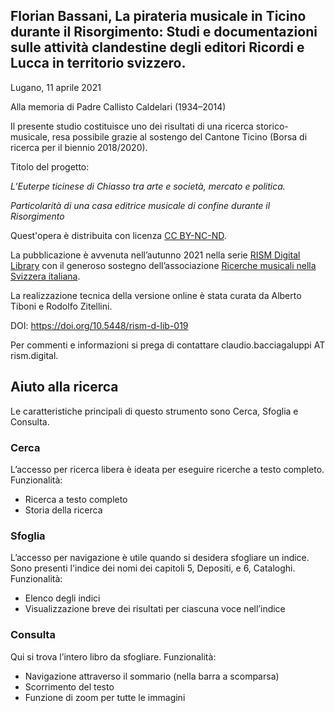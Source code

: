 ## Florian Bassani, La pirateria musicale in Ticino durante il Risorgimento: Studi e documentazioni sulle attività clandestine degli editori Ricordi e Lucca in territorio svizzero.

Lugano, 11 aprile 2021

Alla memoria di Padre Callisto Caldelari (1934–2014)


Il presente studio costituisce uno dei risultati di una ricerca storico-musicale, resa possibile grazie al sostengo del Cantone Ticino (Borsa di ricerca per il biennio 2018/2020).

Titolo del progetto: 

*L’Euterpe ticinese di Chiasso tra arte e società, mercato e politica.*

*Particolarità di una casa editrice musicale di confine durante il Risorgimento*


Quest'opera è distribuita con licenza [CC BY-NC-ND](http://creativecommons.org/licenses/by-nc-nd/4.0/deed.it).

La pubblicazione è avvenuta nell’autunno 2021 nella serie [RISM Digital Library](https://rism.digital/it/publications/d-lib.html) con il generoso sostegno dell’associazione [Ricerche musicali nella Svizzera italiana](http://www.ricercamusica.ch/index.htm).

La realizzazione tecnica della versione online è stata curata da Alberto Tiboni e Rodolfo Zitellini.

DOI: <https://doi.org/10.5448/rism-d-lib-019>

Per commenti e informazioni si prega di contattare claudio.bacciagaluppi AT rism.digital.


## Aiuto alla ricerca
Le caratteristiche principali di questo strumento sono Cerca, Sfoglia e Consulta.

### Cerca
L’accesso per ricerca libera è ideata per eseguire ricerche a testo completo. Funzionalità:
- Ricerca a testo completo
- Storia della ricerca

### Sfoglia
L’accesso per navigazione è utile quando si desidera sfogliare un indice. Sono presenti l'indice dei nomi dei capitoli 5, Depositi, e 6, Cataloghi. Funzionalità:
- Elenco degli indici
- Visualizzazione breve dei risultati per ciascuna voce nell’indice

### Consulta
Qui si trova l’intero libro da sfogliare. Funzionalità:
- Navigazione attraverso il sommario (nella barra a scomparsa)
- Scorrimento del testo
- Funzione di zoom per tutte le immagini
